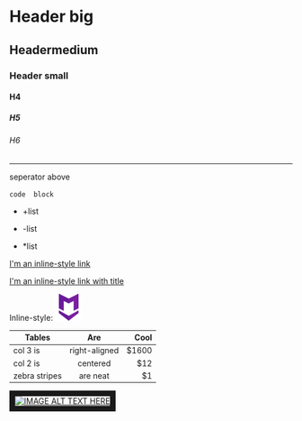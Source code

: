 # Header big

## Headermedium

### Header small

#### H4

##### H5

###### H6

---

seperator above

```
code  block
```

- +list

* -list

- \*list

[I'm an inline-style link](https://www.google.com)

[I'm an inline-style link with title](https://www.google.com "Google's Homepage")

Inline-style:
![alt text](https://github.com/adam-p/markdown-here/raw/master/src/common/images/icon48.png "Logo Title Text 1")

| Tables        |      Are      |  Cool |
| ------------- | :-----------: | ----: |
| col 3 is      | right-aligned | $1600 |
| col 2 is      |   centered    |   $12 |
| zebra stripes |   are neat    |    $1 |

<a href="http://www.youtube.com/watch?feature=player_embedded&v=V0oic-ix9bM
" target="_blank"><img src="http://img.youtube.com/vi/V0oic-ix9bM/0.jpg" 
alt="IMAGE ALT TEXT HERE" width="240" height="180" border="10" /></a>
